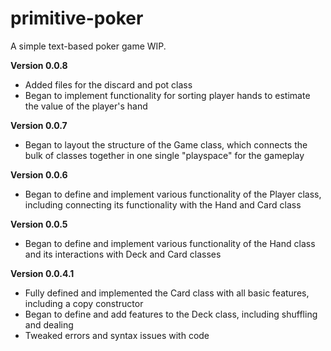 # primitive-poker
A simple text-based poker game WIP.

**Version 0.0.8**
- Added files for the discard and pot class
- Began to implement functionality for sorting player hands to estimate the value of the player's hand

**Version 0.0.7**

- Began to layout the structure of the Game class, which connects the bulk of classes together in one single 
   "playspace" for the gameplay

**Version 0.0.6**

- Began to define and implement various functionality of the Player class, including connecting its functionality with
   the Hand and Card class

**Version 0.0.5**
- Began to define and implement various functionality of the Hand
   class and its interactions with Deck and Card classes


**Version 0.0.4.1**
- Fully defined and implemented the Card class with all basic features, including a copy constructor
- Began to define and add features to the Deck class, including shuffling and dealing
- Tweaked errors and syntax issues with code
